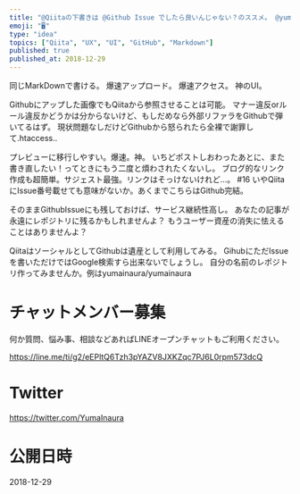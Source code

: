 ```yaml
---
title: "@Qiitaの下書きは @Github Issue でしたら良いんじゃない？のススメ。 @yumainaura #爆速 #UI #UX"
emoji: "🖥"
type: "idea"
topics: ["Qiita", "UX", "UI", "GitHub", "Markdown"]
published: true
published_at: 2018-12-29
---
```


同じMarkDownで書ける。
爆速アップロード。
爆速アクセス。
神のUI。

Githubにアップした画像でもQiitaから参照させることは可能。
マナー違反orルール違反かどうかは分からないけど、もしだめなら外部リファラをGithubで弾いてるはず。
現状問題なしだけどGithubから怒られたら全裸で謝罪して.htaccess‥

プレビューに移行しやすい。爆速。神。
いちどポストしおわったあとに、また書き直したい！ってときにもう二度と煩わされたくないし。
ブログ的なリンク作成も超簡単。サジェスト最強。リンクはそっけないけれど…。 #16 
いやQiitaにIssue番号載せても意味がないか。あくまでこちらはGithub完結。

そのままGithubIssueにも残しておけば、サービス継続性高し。
あなたの記事が永遠にレポジトリに残るかもしれませんよ？
もうユーザー資産の消失に怯えることはありませんよ？

QiitaはソーシャルとしてGithubは遺産として利用してみる。
GihubにただIssueを書いただけではGoogle検索すら出来ないでしょうし。
自分の名前のレポジトリ作ってみませんか。例はyumainaura/yumainaura








<!-- Update From Qiita API -->

# チャットメンバー募集


何か質問、悩み事、相談などあればLINEオープンチャットもご利用ください。

https://line.me/ti/g2/eEPltQ6Tzh3pYAZV8JXKZqc7PJ6L0rpm573dcQ





# Twitter


https://twitter.com/YumaInaura


<!-- Update From Qiita API -->



# 公開日時

2018-12-29
